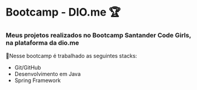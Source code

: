 # Bootcamp - DIO.me 🏆
### Meus projetos realizados no Bootcamp Santander Code Girls, na plataforma da dio.me

📍Nesse bootcamp é trabalhado as seguintes stacks: 

- Git/GitHub
- Desenvolvimento em Java
- Spring Framework
